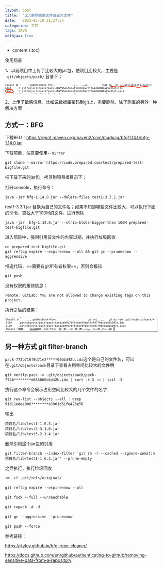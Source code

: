 ```yaml
---
layout: post
title:  "git删除敏感文件或者大文件"
date:   2021-03-19 21:27:54
categories: 工作
tags: JAVA
mathjax: true
---
```


* content
{:toc}

使用场景

1、以前项目中上传了比较大的jar包，使项目比较大，主要是 `.git/objects/pack/` 目录下；

![image](/images/git1.png)

2、上传了敏感信息，比如说数据库密码到git上，需要删除，除了删库的另外一种解决方案






## 方式一：BFG

下载BFG：https://repo1.maven.org/maven2/com/madgag/bfg/1.14.0/bfg-1.14.0.jar

下载项目，注意要使用`--mirror`

```
git clone --mirror https://code.prepared.com/test/prepared-test-bigfile.git
```

把下载下来的jar包，拷贝到项目根目录下；

打开console，执行命令：

    java -jar bfg-1.14.0.jar --delete-files test1-3.3.1.jar
    
test1-3.3.1.jar 替换为自己的文件名；如果不知道哪些文件比较大，可以执行下面的命令，查找大于100M的文件，进行删除

    java -jar  bfg-1.14.0.jar --strip-blobs-bigger-than 100M prepared-test-bigfile.git

进入项目中，强制引用该文件的内容过期，并执行垃圾回收

    cd prepared-test-bigfile.git
    git reflog expire --expire=now --all && git gc --prune=now --aggressive
    
推送代码，==需要有git所有者权限==，否则会报错

    git push
    
没有权限的报错信息：

```
remote: GitLab: You are not allowed to change existing tags on this project.
```
    
执行之后的结果：

![image](/images/git3.png)

## 另一种方式 git filter-branch

`pack-772b716f8d71e2*****60bbd42b.idx`这个是自己的文件名，可以在`.git/objects/pack`目录下查看占用空间比较大的文件明

```
git verify-pack -v .git/objects/pack/pack-772b********e685060bbd42b.idx | sort -k 3 -n | tail -3
```

执行这个命令会展示占用空间比较大的几个文件的名字

```
git rev-list --objects --all | grep 91d11e8ee808********a3001d51fe423e56
```
输出

```
项目名/lib/test1-1.0.3.jar
项目名/lib/test2-3.1.0.jar
项目名/lib/test3-2.1.4.jar
```

删除引用这个jar包的引用
```
git filter-branch --index-filter 'git rm -r --cached --ignore-unmatch 项目名/lib/test1-1.0.3.jar' --prune-empty
```

之后执行，执行垃圾回收

```
rm -rf .git/refs/original/
 
git reflog expire --expire=now --all
 
git fsck --full --unreachable
 
git repack -A -d

git gc --aggressive --prune=now

git push --force
```


参考链接：
    
https://rtyley.github.io/bfg-repo-cleaner/

https://docs.github.com/en/github/authenticating-to-github/removing-sensitive-data-from-a-repository